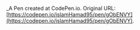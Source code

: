 # 
 _A Pen created at CodePen.io. Original URL: [https://codepen.io/islamHamad95/pen/gObENVY](https://codepen.io/islamHamad95/pen/gObENVY).

 